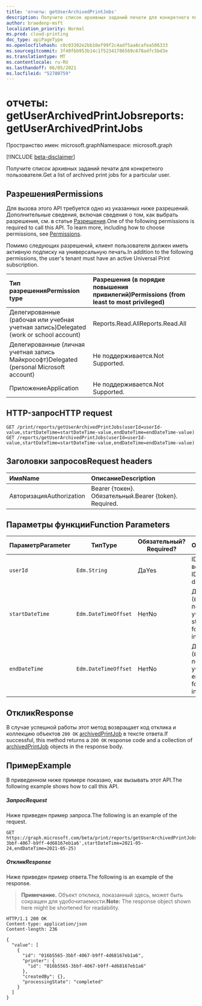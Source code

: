 ```yaml
---
title: 'отчеты: getUserArchivedPrintJobs'
description: Получите список архивных заданий печати для конкретного пользователя.
author: braedenp-msft
localization_priority: Normal
ms.prod: cloud-printing
doc_type: apiPageType
ms.openlocfilehash: c0c03302e2bb10ef99f2c4adf5aa8cafea506333
ms.sourcegitcommit: 3f40fbb953b14c1f52341786569c678adfc5bd3e
ms.translationtype: MT
ms.contentlocale: ru-RU
ms.lasthandoff: 06/05/2021
ms.locfileid: "52780759"
---
```

# <a name="reports-getuserarchivedprintjobs"></a><span data-ttu-id="73464-103">отчеты: getUserArchivedPrintJobs</span><span class="sxs-lookup"><span data-stu-id="73464-103">reports: getUserArchivedPrintJobs</span></span>

<span data-ttu-id="73464-104">Пространство имен: microsoft.graph</span><span class="sxs-lookup"><span data-stu-id="73464-104">Namespace: microsoft.graph</span></span>

[!INCLUDE [beta-disclaimer](../../includes/beta-disclaimer.md)]

<span data-ttu-id="73464-105">Получите список архивных заданий печати для конкретного пользователя.</span><span class="sxs-lookup"><span data-stu-id="73464-105">Get a list of archived print jobs for a particular user.</span></span>

## <a name="permissions"></a><span data-ttu-id="73464-106">Разрешения</span><span class="sxs-lookup"><span data-stu-id="73464-106">Permissions</span></span>
<span data-ttu-id="73464-p101">Для вызова этого API требуется одно из указанных ниже разрешений. Дополнительные сведения, включая сведения о том, как выбрать разрешения, см. в статье [Разрешения](/graph/permissions-reference).</span><span class="sxs-lookup"><span data-stu-id="73464-p101">One of the following permissions is required to call this API. To learn more, including how to choose permissions, see [Permissions](/graph/permissions-reference).</span></span>

<span data-ttu-id="73464-109">Помимо следующих разрешений, клиент пользователя должен иметь активную подписку на универсальную печать.</span><span class="sxs-lookup"><span data-stu-id="73464-109">In addition to the following permissions, the user's tenant must have an active Universal Print subscription.</span></span>

|<span data-ttu-id="73464-110">Тип разрешения</span><span class="sxs-lookup"><span data-stu-id="73464-110">Permission type</span></span> | <span data-ttu-id="73464-111">Разрешения (в порядке повышения привилегий)</span><span class="sxs-lookup"><span data-stu-id="73464-111">Permissions (from least to most privileged)</span></span> |
|:---------------|:--------------------------------------------|
|<span data-ttu-id="73464-112">Делегированные (рабочая или учебная учетная запись)</span><span class="sxs-lookup"><span data-stu-id="73464-112">Delegated (work or school account)</span></span>| <span data-ttu-id="73464-113">Reports.Read.All</span><span class="sxs-lookup"><span data-stu-id="73464-113">Reports.Read.All</span></span> |
|<span data-ttu-id="73464-114">Делегированные (личная учетная запись Майкрософт)</span><span class="sxs-lookup"><span data-stu-id="73464-114">Delegated (personal Microsoft account)</span></span>|<span data-ttu-id="73464-115">Не поддерживается.</span><span class="sxs-lookup"><span data-stu-id="73464-115">Not Supported.</span></span>|
|<span data-ttu-id="73464-116">Приложение</span><span class="sxs-lookup"><span data-stu-id="73464-116">Application</span></span>|<span data-ttu-id="73464-117">Не поддерживается.</span><span class="sxs-lookup"><span data-stu-id="73464-117">Not Supported.</span></span>|

## <a name="http-request"></a><span data-ttu-id="73464-118">HTTP-запрос</span><span class="sxs-lookup"><span data-stu-id="73464-118">HTTP request</span></span>
<!-- { "blockType": "ignored" } -->
```http
GET /print/reports/getUserArchivedPrintJobs(userId=userId-value,startDateTime=startDateTime-value,endDateTime=endDateTime-value)
GET /reports/getUserArchivedPrintJobs(userId=userId-value,startDateTime=startDateTime-value,endDateTime=endDateTime-value)
```
## <a name="request-headers"></a><span data-ttu-id="73464-119">Заголовки запросов</span><span class="sxs-lookup"><span data-stu-id="73464-119">Request headers</span></span>
| <span data-ttu-id="73464-120">Имя</span><span class="sxs-lookup"><span data-stu-id="73464-120">Name</span></span>          | <span data-ttu-id="73464-121">Описание</span><span class="sxs-lookup"><span data-stu-id="73464-121">Description</span></span>   |
|:--------------|:--------------|
| <span data-ttu-id="73464-122">Авторизация</span><span class="sxs-lookup"><span data-stu-id="73464-122">Authorization</span></span> | <span data-ttu-id="73464-p102">Bearer {токен}. Обязательный.</span><span class="sxs-lookup"><span data-stu-id="73464-p102">Bearer {token}. Required.</span></span> |

## <a name="function-parameters"></a><span data-ttu-id="73464-125">Параметры функции</span><span class="sxs-lookup"><span data-stu-id="73464-125">Function Parameters</span></span>

| <span data-ttu-id="73464-126">Параметр</span><span class="sxs-lookup"><span data-stu-id="73464-126">Parameter</span></span>     | <span data-ttu-id="73464-127">Тип</span><span class="sxs-lookup"><span data-stu-id="73464-127">Type</span></span>                 | <span data-ttu-id="73464-128">Обязательный?</span><span class="sxs-lookup"><span data-stu-id="73464-128">Required?</span></span> | <span data-ttu-id="73464-129">Описание</span><span class="sxs-lookup"><span data-stu-id="73464-129">Description</span></span>                                                          |
|---------------|----------------------|-----------|----------------------------------------------------------------------|
| `userId`      | `Edm.String`         | <span data-ttu-id="73464-130">Да</span><span class="sxs-lookup"><span data-stu-id="73464-130">Yes</span></span>       | <span data-ttu-id="73464-131">ID пользователя для возврата данных.</span><span class="sxs-lookup"><span data-stu-id="73464-131">The ID of the user to return data for.</span></span>                               |
| `startDateTime` | `Edm.DateTimeOffset` | <span data-ttu-id="73464-132">Нет</span><span class="sxs-lookup"><span data-stu-id="73464-132">No</span></span>        | <span data-ttu-id="73464-133">Дата начала (включительно) для периода времени с учетом данных.</span><span class="sxs-lookup"><span data-stu-id="73464-133">The start date (inclusive) for the time period to include data from.</span></span> |
| `endDateTime`   | `Edm.DateTimeOffset` | <span data-ttu-id="73464-134">Нет</span><span class="sxs-lookup"><span data-stu-id="73464-134">No</span></span>        | <span data-ttu-id="73464-135">Дата окончания (включительно) для периода времени с учетом данных.</span><span class="sxs-lookup"><span data-stu-id="73464-135">The end date (inclusive) for the time period to include data from.</span></span>   |

## <a name="response"></a><span data-ttu-id="73464-136">Отклик</span><span class="sxs-lookup"><span data-stu-id="73464-136">Response</span></span>
<span data-ttu-id="73464-137">В случае успешной работы этот метод возвращает код отклика и коллекцию объектов `200 OK` [archivedPrintJob](../resources/archivedprintjob.md) в тексте ответа.</span><span class="sxs-lookup"><span data-stu-id="73464-137">If successful, this method returns a `200 OK` response code and a collection of [archivedPrintJob](../resources/archivedprintjob.md) objects in the response body.</span></span>

## <a name="example"></a><span data-ttu-id="73464-138">Пример</span><span class="sxs-lookup"><span data-stu-id="73464-138">Example</span></span>
<span data-ttu-id="73464-139">В приведенном ниже примере показано, как вызывать этот API.</span><span class="sxs-lookup"><span data-stu-id="73464-139">The following example shows how to call this API.</span></span>
##### <a name="request"></a><span data-ttu-id="73464-140">Запрос</span><span class="sxs-lookup"><span data-stu-id="73464-140">Request</span></span>
<span data-ttu-id="73464-141">Ниже приведен пример запроса.</span><span class="sxs-lookup"><span data-stu-id="73464-141">The following is an example of the request.</span></span>
<!-- {
  "blockType": "request",
  "name": "reports-getuserarchivedprintjobs",
  "sampleKeys": ["016b5565-3bbf-4067-b9ff-4d68167eb1a6"]
}-->
```http
GET https://graph.microsoft.com/beta/print/reports/getUserArchivedPrintJobs(userId='016b5565-3bbf-4067-b9ff-4d68167eb1a6',startDateTime=2021-05-24,endDateTime=2021-05-25)
```

##### <a name="response"></a><span data-ttu-id="73464-142">Отклик</span><span class="sxs-lookup"><span data-stu-id="73464-142">Response</span></span>
<span data-ttu-id="73464-143">Ниже приведен пример ответа.</span><span class="sxs-lookup"><span data-stu-id="73464-143">The following is an example of the response.</span></span>
><span data-ttu-id="73464-144">**Примечание.** Объект отклика, показанный здесь, может быть сокращен для удобочитаемости.</span><span class="sxs-lookup"><span data-stu-id="73464-144">**Note:** The response object shown here might be shortened for readability.</span></span>
<!-- {
  "blockType": "response",
  "truncated": true,
  "@odata.type": "microsoft.graph.archivedPrintJob"
} -->
```http
HTTP/1.1 200 OK
Content-type: application/json
Content-length: 236

{
  "value": [
    {
      "id": "016b5565-3bbf-4067-b9ff-4d68167eb1a6",
      "printer": {
        "id": "016b5565-3bbf-4067-b9ff-4d68167eb1a6"
      },
      "createdBy": {},
      "processingState": "completed"
    }
  ]
}
```

<!-- uuid: 8fcb5dbc-d5aa-4681-8e31-b001d5168d79
2015-10-25 14:57:30 UTC -->
<!-- {
  "type": "#page.annotation",
  "description": "printJob: getUserArchivedPrintJobs",
  "keywords": "",
  "section": "documentation",
  "tocPath": ""
}-->


